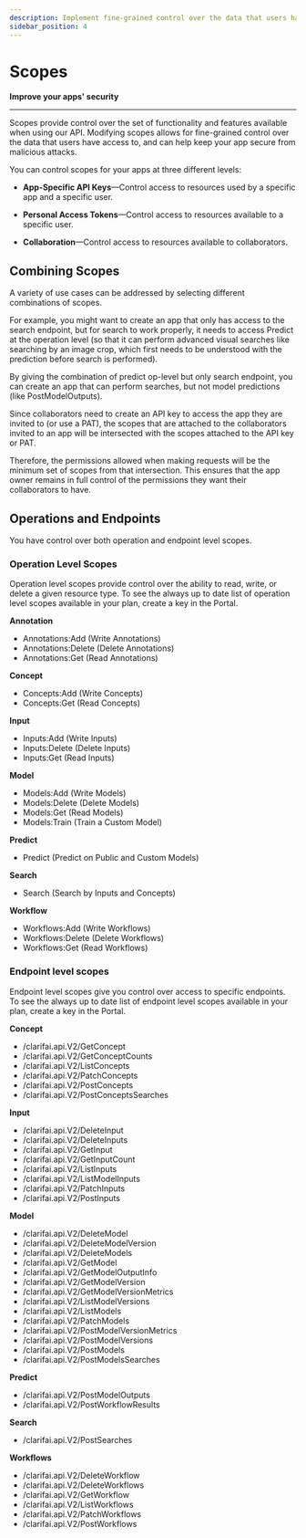 ```yaml
---
description: Implement fine-grained control over the data that users have access to
sidebar_position: 4
---
```


# Scopes

**Improve your apps' security**
<hr />

Scopes provide control over the set of functionality and features available when using our API. Modifying scopes allows for fine-grained control over the data that users have access to, and can help keep your app secure from malicious attacks.

You can control scopes for your apps at three different levels:

- **App-Specific API Keys**—Control access to resources used by a specific app and a specific user.

- **Personal Access Tokens**—Control access to resources available to a specific user.

- **Collaboration**—Control access to resources available to collaborators.

## Combining Scopes

A variety of use cases can be addressed by selecting different combinations of scopes.

For example, you might want to create an app that only has access to the search endpoint, but for search to work properly, it needs to access Predict at the operation level \(so that it can perform advanced visual searches like searching by an image crop, which first needs to be understood with the prediction before search is performed\).

By giving the combination of predict op-level but only search endpoint, you can create an app that can perform searches, but not model predictions \(like PostModelOutputs\).


Since collaborators need to create an API key to access the app they are invited to \(or use a PAT\), the scopes that are attached to the collaborators invited to an app will be intersected with the scopes attached to the API key or PAT. 

Therefore, the permissions allowed when making requests will be the minimum set of scopes from that intersection. This ensures that the app owner remains in full control of the permissions they want their collaborators to have.


## Operations and Endpoints

You have control over both operation and endpoint level scopes.

### Operation Level Scopes

Operation level scopes provide control over the ability to read, write, or delete a given resource type. To see the always up to date list of operation level scopes available in your plan, create a key in the Portal.

**Annotation**

* Annotations:Add \(Write Annotations\)
* Annotations:Delete \(Delete Annotations\)
* Annotations:Get \(Read Annotations\)

**Concept**

* Concepts:Add \(Write Concepts\)
* Concepts:Get \(Read Concepts\)

**Input**

* Inputs:Add \(Write Inputs\)
* Inputs:Delete \(Delete Inputs\)
* Inputs:Get \(Read Inputs\)

**Model**

* Models:Add \(Write Models\)
* Models:Delete \(Delete Models\)
* Models:Get \(Read Models\)
* Models:Train \(Train a Custom Model\)

**Predict**

* Predict \(Predict on Public and Custom Models\)

**Search**

* Search \(Search by Inputs and Concepts\)

**Workflow**

* Workflows:Add \(Write Workflows\)
* Workflows:Delete \(Delete Workflows\)
* Workflows:Get \(Read Workflows\)

### Endpoint level scopes

Endpoint level scopes give you control over access to specific endpoints. To see the always up to date list of endpoint level scopes available in your plan, create a key in the Portal.

**Concept**

* /clarifai.api.V2/GetConcept
* /clarifai.api.V2/GetConceptCounts
* /clarifai.api.V2/ListConcepts
* /clarifai.api.V2/PatchConcepts
* /clarifai.api.V2/PostConcepts
* /clarifai.api.V2/PostConceptsSearches

**Input**

* /clarifai.api.V2/DeleteInput
* /clarifai.api.V2/DeleteInputs
* /clarifai.api.V2/GetInput
* /clarifai.api.V2/GetInputCount
* /clarifai.api.V2/ListInputs
* /clarifai.api.V2/ListModelInputs
* /clarifai.api.V2/PatchInputs
* /clarifai.api.V2/PostInputs

**Model**

* /clarifai.api.V2/DeleteModel
* /clarifai.api.V2/DeleteModelVersion
* /clarifai.api.V2/DeleteModels
* /clarifai.api.V2/GetModel
* /clarifai.api.V2/GetModelOutputInfo
* /clarifai.api.V2/GetModelVersion
* /clarifai.api.V2/GetModelVersionMetrics
* /clarifai.api.V2/ListModelVersions
* /clarifai.api.V2/ListModels
* /clarifai.api.V2/PatchModels
* /clarifai.api.V2/PostModelVersionMetrics
* /clarifai.api.V2/PostModelVersions
* /clarifai.api.V2/PostModels
* /clarifai.api.V2/PostModelsSearches

**Predict**

* /clarifai.api.V2/PostModelOutputs
* /clarifai.api.V2/PostWorkflowResults

**Search**

* /clarifai.api.V2/PostSearches

**Workflows**

* /clarifai.api.V2/DeleteWorkflow
* /clarifai.api.V2/DeleteWorkflows
* /clarifai.api.V2/GetWorkflow
* /clarifai.api.V2/ListWorkflows
* /clarifai.api.V2/PatchWorkflows
* /clarifai.api.V2/PostWorkflows

